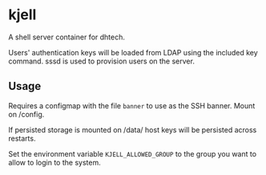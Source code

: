 # kjell

A shell server container for dhtech.

Users' authentication keys will be loaded from LDAP using the included key
command. sssd is used to provision users on the server.

## Usage

Requires a configmap with the file `banner` to use as the SSH banner. Mount on
/config.

If persisted storage is mounted on /data/ host keys will be persisted across
restarts.

Set the environment variable `KJELL_ALLOWED_GROUP` to the group you want to
allow to login to the system.

